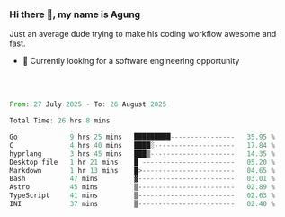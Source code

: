 ### Hi there 👋, my name is Agung
Just an average dude trying to make his coding workflow awesome and fast.

<!--
**agungfir98/agungfir98** is a ✨ _special_ ✨ repository because its `README.md` (this file) appears on your GitHub profile.
-->

- 🔭 Currently looking for a software engineering opportunity
<br/>
<br/>
<!--START_SECTION:waka-->

```rust
From: 27 July 2025 - To: 26 August 2025

Total Time: 26 hrs 8 mins

Go             9 hrs 25 mins   █████████----------------   35.95 %
C              4 hrs 40 mins   ████░--------------------   17.84 %
hyprlang       3 hrs 45 mins   ███▒---------------------   14.35 %
Desktop file   1 hr 21 mins    █ -----------------------   05.20 %
Markdown       1 hr 13 mins    █>-----------------------   04.65 %
Bash           47 mins         ▓------------------------   03.01 %
Astro          45 mins         ▒------------------------   02.89 %
TypeScript     41 mins         ▒------------------------   02.63 %
INI            37 mins         ▒------------------------   02.40 %
```

<!--END_SECTION:waka-->
